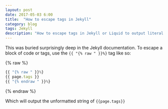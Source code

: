 ```yaml
---
layout: post
date: 2017-05-03 6:00
title:  "How to escape tags in Jekyll"
category: blog
tags: Jekyll
description: "How to escape tags in Jekyll or Liquid to output literal curly braces"
---
```

This was buried surprisingly deep in the Jekyll documentation. To escape a block of code or tags, use the `{{ "{% raw " }}%}` tag like so:

{% raw  %}
```js
{{ "{% raw " }}%}
{{ page.tags }}
{{ "{% endraw " }}%}
```
{% endraw %}

Which will output the unformatted string of `{{page.tags}}`
